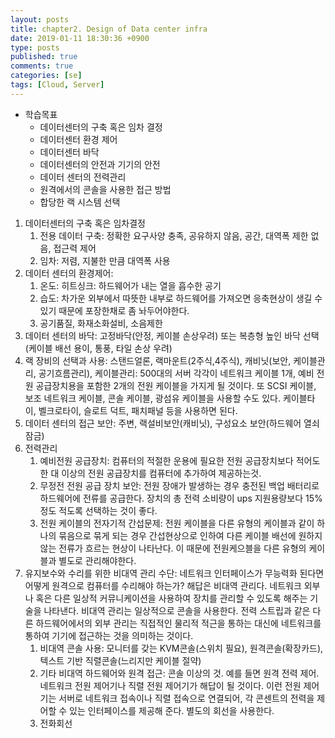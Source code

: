 ```yaml
---
layout: posts
title: chapter2. Design of Data center infra
date: 2019-01-11 18:30:36 +0900
type: posts
published: true
comments: true
categories: [se]
tags: [Cloud, Server]
---
```


* 학습목표
    * 데이터센터의 구축 혹은 임차 결정
    * 데이터센터 환경 제어
    * 데이터센터 바닥
    * 데이터센터의 안전과 기기의 안전
    * 데이터 센터의 전력관리 
    * 원격에서의 콘솔을 사용한 접근 방법
    * 합당한 랙 시스템 선택

1. 데이터센터의 구축 혹은 임차결정
    1. 전용 데이터 구축: 정확한 요구사양 충족, 공유하지 않음, 공간, 대역폭 제한 없음, 접근력 제어
    2. 임차: 저렴, 지불한 만큼 대역폭 사용
2. 데이터 센터의 환경제어:
    1. 온도: 히트싱크: 하드웨어가 내는 열을 흡수한 공기
    2. 습도: 차가운 외부에서 따뜻한 내부로 하드웨어를 가져오면 응축현상이 생길 수 있기 때문에 포장한채로 좀 놔두어야한다.
    3. 공기품질, 화재소화설비, 소음제한
3. 데이터 센터의 바닥: 고정바닥(안정, 케이블 손상우려) 또는 복층형 높인 바닥 선택(케이블 배선 용이, 통풍, 타일 손상 우려)
4. 랙 장비의 선택과 사용: 스탠드얼론, 랙마운트(2주식,4주식), 캐비닛(보안, 케이블관리, 공기흐름관리), 케이블관리: 500대의 서버 각각이 네트워크 케이블 1개, 예비 전원 공급장치용을 포함한 2개의 전원 케이블을 가지게 될 것이다. 또 SCSI 케이블, 보조 네트워크 케이블, 콘솔 케이블, 광섬유 케이블을 사용할 수도 있다. 케이블타이, 벨크로타이, 슬로트 덕트, 패치패널 등을 사용하면 된다.
5. 데이터 센터의 접근 보안: 주변, 랙설비보안(캐비닛), 구성요소 보안(하드웨어 열쇠잠금)
6. 전력관리
    1. 예비전원 공급장치: 컴퓨터의 적절한 운용에 필요한 전원 공급장치보다 적어도 한 대 이상의 전원 공급장치를 컴퓨터에 추가하여 제공하는것.
    2. 무정전 전원 공급 장치 보안: 전원 장애가 발생하는 경우 충전된 백업 배터리로 하드웨어에 전류를 공급한다. 장치의 총 전력 소비량이 ups 지원용량보다  15%정도 적도록 선택하는 것이 좋다.
    3. 전원 케이블의 전자기적 간섭문제: 전원 케이블을 다른 유형의 케이블과 같이 하나의 묶음으로 묶게 되는 경우 간섭현상으로 인하여 다른 케이블 배선에 원하지 않는 전류가 흐르는 현상이 나타난다. 이 때문에 전원케으블을 다른 유형의 케이블과 별도로 관리해야한다.
7. 유지보수와 수리를 위한 비대역 관리 수단: 네트워크 인터페이스가 무능력화 된다면 어떻게 원격으로 컴퓨터를 수리해야 하는가? 해답은 비대역 관리다. 네트워크 외부나 혹은 다른 일상적 커뮤니케이션을 사용하여 장치를 관리할 수 있도록 해주는 기술을 나타낸다. 비대역 관리는 일상적으로 콘솔을 사용한다. 전력 스트립과 같은 다른 하드웨어에서의 외부 관리는 직접적인 물리적 적근을 통하는 대신에 네트워크를 통하여 기기에 접근하는 것을 의미하는 것이다.
    1. 비대역 콘솔 사용: 모니터를 갖는 KVM콘솔(스위치 필요), 원격콘솔(확장카드),텍스트 기반 직렬콘솔(느리지만 케이블 절약)
    2. 기타 비대역 하드웨어와 원격 접근: 콘솔 이상의 것. 예를 들면 원격 전력 제어. 네트워크 전원 제어기나 직렬 전원 제어기가 해답이 될 것이다. 이런 전원 제어기는 서버로 네트워크 접속이나 직렬 접속으로 연결되어, 각 콘센트의 전력을 제어할 수 있는 인터페이스를 제공해 준다. 별도의 회선을 사용한다.
    3. 전화회선
